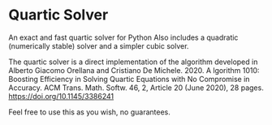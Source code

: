 # Quartic Solver
An exact and fast quartic solver for Python
Also includes a quadratic (numerically stable) solver and a simpler cubic solver. 

The quartic solver is a direct implementation of the algorithm developed in
Alberto Giacomo Orellana and Cristiano De Michele. 2020. A
lgorithm 1010: Boosting Efficiency in Solving Quartic Equations with No Compromise in Accuracy. 
ACM Trans. Math. Softw. 46, 2, Article 20 (June 2020), 28 pages. https://doi.org/10.1145/3386241

Feel free to use this as you wish, no guarantees.

